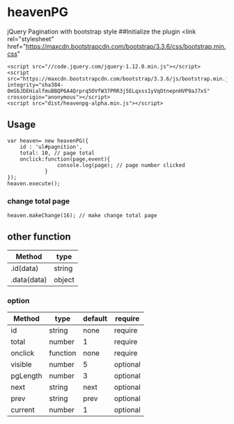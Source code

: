 # heavenPG
jQuery Pagination with bootstrap style
##Initialize the plugin
    <link rel="stylesheet" href="https://maxcdn.bootstrapcdn.com/bootstrap/3.3.6/css/bootstrap.min.css" 

    <script src="//code.jquery.com/jquery-1.12.0.min.js"></script>
    <script src="https://maxcdn.bootstrapcdn.com/bootstrap/3.3.6/js/bootstrap.min.js" integrity="sha384-0mSbJDEHialfmuBBQP6A4Qrprq5OVfW37PRR3j5ELqxss1yVqOtnepnHVP9aJ7xS" crossorigin="anonymous"></script>
    <script src="dist/heavenpg-alpha.min.js"></script>
        
## Usage
    var heaven= new heavenPG({
        id : 'ul#pagnition',
        total: 10, // page total
        onclick:function(page,event){
                    console.log(page); // page number clicked
                }
    });
    heaven.execute();
    
### change total page
    heaven.makeChange(16); // make change total page
    
## other function
|Method|type| 
|---|---|
|.id(data)|string|
|.data(data)|object|
    
### option
|Method|type| default | require |
|---|---|---|---|
|id|string|none|require|
|total|number|1|require|
|onclick|function|none|require|
|visible|number|5|optional|
|pgLength|number|3|optional|
|next|string|next|optional|
|prev|string|prev|optional|
|current|number|1|optional|
